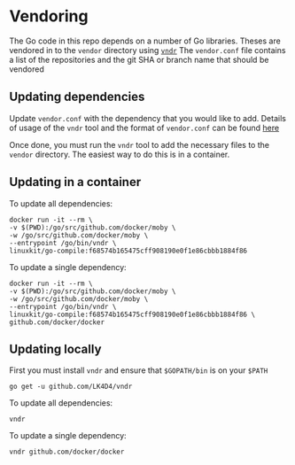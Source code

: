 Vendoring
=========

The Go code in this repo depends on a number of Go libraries.
Theses are vendored in to the `vendor` directory using [`vndr`](https://github.com/lk4d4/vndr)
The `vendor.conf` file contains a list of the repositories and the git SHA or branch name that should be vendored

## Updating dependencies

Update `vendor.conf` with the dependency that you would like to add.
Details of usage of the `vndr` tool and the format of `vendor.conf` can be found [here](https://github.com/LK4D4/vndr/blob/master/README.md)

Once done, you must run the `vndr` tool to add the necessary files to the `vendor` directory.
The easiest way to do this is in a container.

## Updating in a container

To update all dependencies:

```
docker run -it --rm \
-v $(PWD):/go/src/github.com/docker/moby \
-w /go/src/github.com/docker/moby \
--entrypoint /go/bin/vndr \
linuxkit/go-compile:f68574b165475cff908190e0f1e86cbbb1884f86
```

To update a single dependency:

```
docker run -it --rm \
-v $(PWD):/go/src/github.com/docker/moby \
-w /go/src/github.com/docker/moby \
--entrypoint /go/bin/vndr \
linuxkit/go-compile:f68574b165475cff908190e0f1e86cbbb1884f86 \
github.com/docker/docker
```

## Updating locally

First you must install `vndr` and ensure that `$GOPATH/bin` is on your `$PATH`

```
go get -u github.com/LK4D4/vndr
```

To update all dependencies:

```
vndr
```

To update a single dependency:

```
vndr github.com/docker/docker
```
